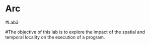 # Arc

#Lab3

#The objective of this lab is to explore the impact of the spatial and temporal locality on the execution of a program. 

